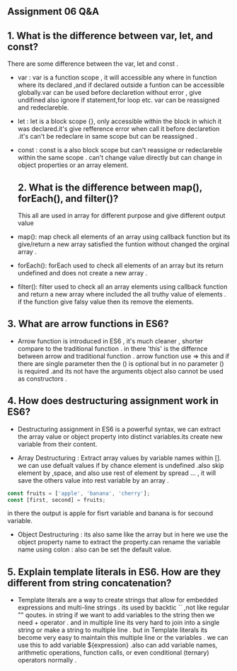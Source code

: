 ## Assignment 06 Q&A

## 1. What is the difference between var, let, and const?

There are some difference between the var, let and const .

- var : var is a function scope , it will accessible any where in function where
  its declared ,and if declared outside a funtion can be accessible globally.var
  can be used before declaretion without error , give undifined also ignore if
  statement,for loop etc. var can be reassigned and redeclareble.

- let : let is a block scope {}, only accessible within the block in which it
  was declared.it's give refference error when call it before declaretion .it's
  can't be redeclare in same scope but can be reassigned .

- const : const is a also block scope but can't reassigne or redeclareble within
  the same scope . can't change value directly but can change in object
  properties or an array element.

  ## 2. What is the difference between map(), forEach(), and filter()?

  This all are used in array for different purpose and give different output
  value

- map(): map check all elements of an array using callback function but its
  give/return a new array satisfied the funtion without changed the orginal
  array .

- forEach(): forEach used to check all elements of an array but its return
  undefined and does not create a new array .

- filter(): filter used to check all an array elements using callback function
  and return a new array where included the all truthy value of elements . if
  the function give falsy value then its remove the elements.

## 3. What are arrow functions in ES6?

- Arrow function is introduced in ES6 , it's much cleaner , shorter compare to
  the traditional function . in there 'this' is the differnce between arrow and
  traditional function . arrow function use => this and if there are single
  parameter then the () is optional but in no parameter () is required .and its
  not have the arguments object also cannot be used as constructors .

## 4. How does destructuring assignment work in ES6?

- Destructuring assignment in ES6 is a powerful syntax, we can extract the array
  value or object property into distinct variables.its create new variable from
  their content.

- Array Destructuring : Extract array values by variable names within []. we can
  use defualt values if by chance element is undefined .also skip element by
  ,space, and also use rest of element by spread ... , it will save the others
  value into rest variable by an array .

```javascript
const fruits = ['apple', 'banana', 'cherry'];
const [first, second] = fruits;
```

in there the output is apple for fisrt variable and banana is for secound
variable.

- Object Destructuring : its also same like the array but in here we use the
  object property name to extract the property.can rename the variable name
  using colon : also can be set the default value.

## 5. Explain template literals in ES6. How are they different from string concatenation?

- Template literals are a way to create strings that allow for embedded
  expressions and multi-line strings . its used by backtic `` ,not like regular
  "" qoutes. in string if we want to add variables to the string then we need +
  operator . and in multiple line its very hard to join into a single string or
  make a string to multiple line . but in Template literals its become very easy
  to maintain this multiple line or the variables . we can use this to add
  variable ${expression} .also can add variable names, arithmetic operations,
  function calls, or even conditional (ternary) operators normally .
